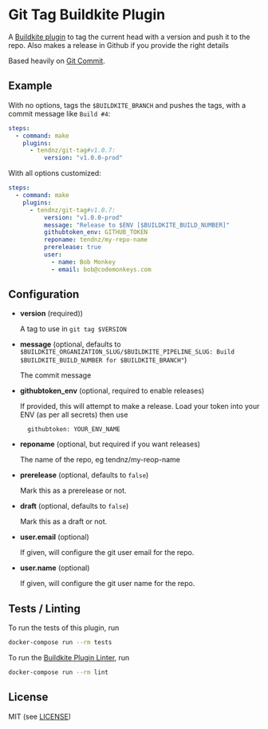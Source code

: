 # Git Tag Buildkite Plugin

A [Buildkite plugin](https://buildkite.com/docs/agent/v3/plugins) to tag the current head with a version and push it to the repo. Also makes a release
in Github if you provide the right details

Based heavily on [Git Commit](https://github.com/thedyrt/git-commit-buildkite-plugin).

## Example

With no options, tags the `$BUILDKITE_BRANCH` and pushes the tags, with a commit message like `Build #4`:

```yml
steps:
  - command: make
    plugins:
      - tendnz/git-tag#v1.0.7:
          version: "v1.0.0-prod" 
```

With all options customized:

```yml
steps:
  - command: make
    plugins:
      - tendnz/git-tag#v1.0.7:
          version: "v1.0.0-prod"
          message: "Release to $ENV [$BUILDKITE_BUILD_NUMBER]"
          githubtoken_env: GITHUB_TOKEN
          reponame: tendnz/my-repo-name
          prerelease: true
          user:
            - name: Bob Monkey
            - email: bob@codemonkeys.com
```

## Configuration

- **version** (required))

    A tag to use in `git tag $VERSION`

- **message** (optional, defaults to `$BUILDKITE_ORGANIZATION_SLUG/$BUILDKITE_PIPELINE_SLUG: Build $BUILDKITE_BUILD_NUMBER for $BUILDKITE_BRANCH"`)

    The commit message

- **githubtoken_env** (optional, required to enable releases)

    If provided, this will attempt to make a release. Load your token into your ENV (as per all secrets) then use 

    ```
      githubtoken: YOUR_ENV_NAME
    ```

- **reponame** (optional, but required if you want releases)

    The name of the repo, eg tendnz/my-reop-name

- **prerelease** (optional, defaults to `false`)

    Mark this as a prerelease or not.

- **draft** (optional, defaults to `false`)

    Mark this as a draft or not.

- **user.email** (optional)

    If given, will configure the git user email for the repo.

- **user.name** (optional)

    If given, will configure the git user name for the repo.


## Tests / Linting

To run the tests of this plugin, run

```sh
docker-compose run --rm tests
```

To run the [Buildkite Plugin Linter](https://github.com/buildkite-plugins/buildkite-plugin-linter), run

```sh
docker-compose run --rm lint
```

## License

MIT (see [LICENSE](LICENSE))
